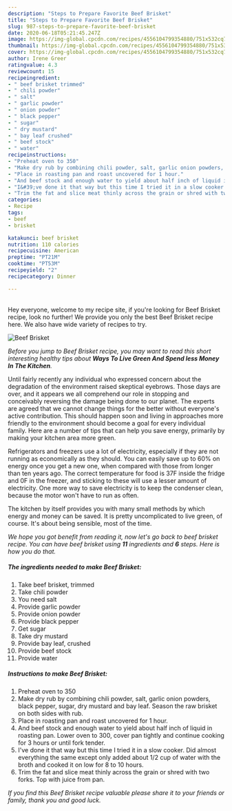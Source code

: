 ```yaml
---
description: "Steps to Prepare Favorite Beef Brisket"
title: "Steps to Prepare Favorite Beef Brisket"
slug: 987-steps-to-prepare-favorite-beef-brisket
date: 2020-06-18T05:21:45.247Z
image: https://img-global.cpcdn.com/recipes/4556104799354880/751x532cq70/beef-brisket-recipe-main-photo.jpg
thumbnail: https://img-global.cpcdn.com/recipes/4556104799354880/751x532cq70/beef-brisket-recipe-main-photo.jpg
cover: https://img-global.cpcdn.com/recipes/4556104799354880/751x532cq70/beef-brisket-recipe-main-photo.jpg
author: Irene Greer
ratingvalue: 4.3
reviewcount: 15
recipeingredient:
- " beef brisket trimmed"
- " chili powder"
- " salt"
- " garlic powder"
- " onion powder"
- " black pepper"
- " sugar"
- " dry mustard"
- " bay leaf crushed"
- " beef stock"
- " water"
recipeinstructions:
- "Preheat oven to 350"
- "Make dry rub by combining chili powder, salt, garlic onion powders, black pepper, sugar, dry mustard and bay leaf. Season the raw brisket on both sides with rub."
- "Place in roasting pan and roast uncovered for 1 hour."
- "And beef stock and enough water to yield about half inch of liquid in roasting pan. Lower oven to 300, cover pan tightly and continue cooking for 3 hours or until fork tender."
- "I&#39;ve done it that way but this time I tried it in a slow cooker. Did almost everything the same except only added about 1/2 cup of water with the broth and cooked it on low for 8 to 10 hours."
- "Trim the fat and slice meat thinly across the grain or shred with two forks. Top with juice from pan."
categories:
- Recipe
tags:
- beef
- brisket

katakunci: beef brisket 
nutrition: 110 calories
recipecuisine: American
preptime: "PT21M"
cooktime: "PT53M"
recipeyield: "2"
recipecategory: Dinner

---
```

<br>
Hey everyone, welcome to my recipe site, if you're looking for Beef Brisket recipe, look no further! We provide you only the best Beef Brisket recipe here. We also have wide variety of recipes to try.
<br>


![Beef Brisket](https://img-global.cpcdn.com/recipes/4556104799354880/751x532cq70/beef-brisket-recipe-main-photo.jpg)

<i>Before you jump to Beef Brisket recipe, you may want to read this short interesting healthy tips about 
<strong>Ways To Live Green And Spend less Money In The Kitchen</strong>.</i>
</br>

Until fairly recently any individual who expressed concern about the degradation of the environment raised skeptical eyebrows. Those days are over, and it appears we all comprehend our role in stopping and conceivably reversing the damage being done to our planet. The experts are agreed that we cannot change things for the better without everyone's active contribution. This should happen soon and living in approaches more friendly to the environment should become a goal for every individual family. Here are a number of tips that can help you save energy, primarily by making your kitchen area more green.

Refrigerators and freezers use a lot of electricity, especially if they are not running as economically as they should. You can easily save up to 60% on energy once you get a new one, when compared with those from longer than ten years ago. The correct temperature for food is 37F inside the fridge and 0F in the freezer, and sticking to these will use a lesser amount of electricity. One more way to save electricity is to keep the condenser clean, because the motor won't have to run as often.

The kitchen by itself provides you with many small methods by which energy and money can be saved. It is pretty uncomplicated to live green, of course. It's about being sensible, most of the time.


<i>We hope you got benefit from reading it, now let's go back to beef brisket recipe. You can have beef brisket using <strong>11</strong> ingredients and <strong>6</strong> steps. Here is how you do that.
</i>

##### The ingredients needed to make Beef Brisket:

1. Take  beef brisket, trimmed
1. Take  chili powder
1. You need  salt
1. Provide  garlic powder
1. Provide  onion powder
1. Provide  black pepper
1. Get  sugar
1. Take  dry mustard
1. Provide  bay leaf, crushed
1. Provide  beef stock
1. Provide  water


##### Instructions to make Beef Brisket:

1. Preheat oven to 350
1. Make dry rub by combining chili powder, salt, garlic onion powders, black pepper, sugar, dry mustard and bay leaf. Season the raw brisket on both sides with rub.
1. Place in roasting pan and roast uncovered for 1 hour.
1. And beef stock and enough water to yield about half inch of liquid in roasting pan. Lower oven to 300, cover pan tightly and continue cooking for 3 hours or until fork tender.
1. I&#39;ve done it that way but this time I tried it in a slow cooker. Did almost everything the same except only added about 1/2 cup of water with the broth and cooked it on low for 8 to 10 hours.
1. Trim the fat and slice meat thinly across the grain or shred with two forks. Top with juice from pan.


<i>If you find this Beef Brisket recipe valuable please share it to your friends or family, thank you and good luck.</i>
